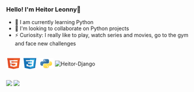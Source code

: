 ###  Hello! I'm Heitor Leonny👋




- 🌱 I am currently learning Python
- 👯 I'm looking to collaborate on Python projects
- ⚡ Curiosity: I really like to play, watch series and movies, go to the gym and face new challenges

<div style="display: inline_block"><br>
  
  
 
  <img align="center" alt="Heitor-HTML" height="30" width="40" src="https://raw.githubusercontent.com/devicons/devicon/master/icons/html5/html5-original.svg">
  <img align="center" alt="Heitor-CSS" height="30" width="40" src="https://raw.githubusercontent.com/devicons/devicon/master/icons/css3/css3-original.svg">
  <img align="center" alt="Heitor-Python" height="30" width="40" src="https://raw.githubusercontent.com/devicons/devicon/master/icons/python/python-original.svg">
  <img align="center" alt="Heitor-Django" height="30" width="40" src="https://cdn.jsdelivr.net/gh/devicons/devicon/icons/django/django-plain.svg">
         
  
  
</div>

  ##
  
<div> 
  
  <a href="https://instagram.com/heitor.leonny" target="_blank"><img src="https://img.shields.io/badge/-Instagram-%23E4405F?style=for-the-badge&logo=instagram&logoColor=white" target="_blank"></a>
  <a href="https://www.linkedin.com/in/heitor-leonny-24b564240/" target="_blank"><img src="https://img.shields.io/badge/-LinkedIn-%230077B5?style=for-the-badge&logo=linkedin&logoColor=white" target="_blank"></a> 
  
</div>
